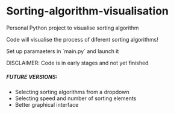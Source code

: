 # Sorting-algorithm-visualisation
Personal Python project to visualise sorting algorithm 

Code will visualise the process of diferent sorting algorithms!

Set up paramaeters in ´main.py´ and launch it

DISCLAIMER:
Code is in early stages and not yet finished

##### FUTURE VERSIONS:
- Selecting sorting algorithms from a dropdown
- Selecting speed and number of sorting elements
- Better graphical interface
